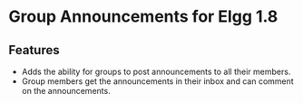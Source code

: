 # Group Announcements for Elgg 1.8 #

## Features ##
* Adds the ability for groups to post announcements to all their members.  
* Group members get the announcements in their inbox and can comment on the announcements.
